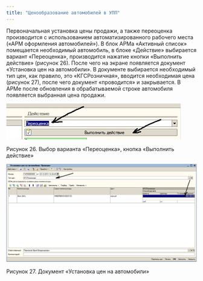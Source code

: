 ```yaml
---
title: "Ценообразование автомобилей в УПП"
---
```


Первоначальная установка цены продажи, а также переоценка производится с использованием автоматизированного рабочего места («АРМ оформления автомобилей»). В блок АРМа «Активный список» помещается необходимый автомобиль, в блоке «Действие» выбирается вариант «Переоценка», производится нажатие кнопки «Выполнить действие» (рисунок 26). После чего на экране появляется документ «Установка цен на автомобили». В документе выбирается необходимый тип цен, как правило, это «КГСРозничная», вводится необходимая цена (рисунок 27), после чего документ «проводится» и закрывается. В АРМе после обновления в обрабатываемой строке автомобиля появляется выбранная цена продажи.

![](UPP/_attach/lu20443snoa_tmp_4120a947e628417.jpg)

Рисунок 26. Выбор варианта «Переоценка», кнопка «Выполнить действие»

![](UPP/_attach/lu20443snoa_tmp_a2c12f300456b74e.jpg)

Рисунок 27. Документ «Установка цен на автомобили»